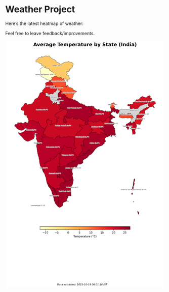 # Weather Project

Here’s the latest heatmap of weather:

Feel free to leave feedback/improvements.

![India Heatmap](docs/assets/india_heatmap.png?v=F4316A)

